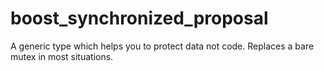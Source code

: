 # boost_synchronized_proposal
A generic type which helps you to protect data not code. Replaces a bare mutex in most situations.
